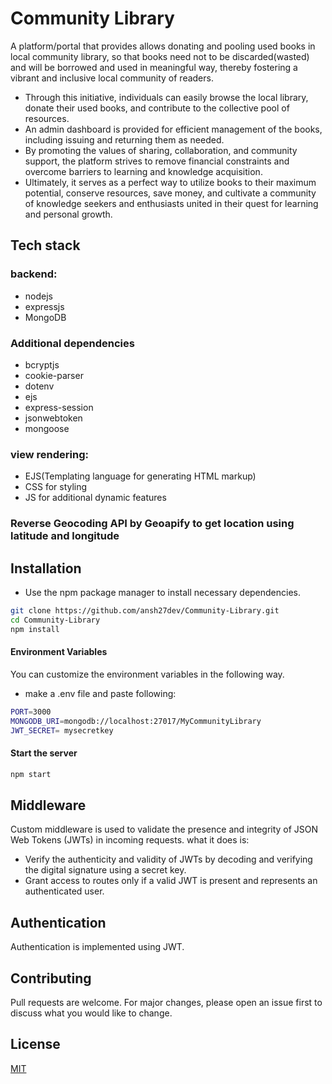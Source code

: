 # Community Library

A platform/portal that provides allows donating and pooling used books in local community library, so that books need not to be discarded(wasted) and will be borrowed and used in meaningful way, thereby fostering a vibrant and inclusive local community of readers.

- Through this initiative, individuals can easily browse the local library, donate their used books, and contribute to the collective pool of resources.
- An admin dashboard is provided for efficient management of the books, including issuing and returning them as needed.
- By promoting the values of sharing, collaboration, and community support, the platform strives to remove financial constraints and overcome barriers to learning and knowledge acquisition.
- Ultimately, it serves as a perfect way to utilize books to their maximum potential, conserve resources, save money, and cultivate a community of knowledge seekers and enthusiasts united in their quest for learning and personal growth.

## Tech stack

### backend:

- nodejs
- expressjs
- MongoDB

### Additional dependencies

- bcryptjs
- cookie-parser
- dotenv
- ejs
- express-session
- jsonwebtoken
- mongoose

### view rendering:

- EJS(Templating language for generating HTML markup)
- CSS for styling
- JS for additional dynamic features

### Reverse Geocoding API by Geoapify to get location using latitude and longitude

## Installation

- Use the npm package manager to install necessary dependencies.

```bash
git clone https://github.com/ansh27dev/Community-Library.git
cd Community-Library
npm install
```

#### Environment Variables

You can customize the environment variables in the following way.
- make a .env file and paste following:
```bash
PORT=3000
MONGODB_URI=mongodb://localhost:27017/MyCommunityLibrary
JWT_SECRET= mysecretkey
```

#### Start the server

```bash
npm start
```

## Middleware

Custom middleware is used to validate the presence and integrity of JSON Web Tokens (JWTs) in incoming requests. what it does is:

- Verify the authenticity and validity of JWTs by decoding and verifying the digital signature using a secret key.
- Grant access to routes only if a valid JWT is present and represents an authenticated user.

## Authentication

Authentication is implemented using JWT.

## Contributing

Pull requests are welcome. For major changes, please open an issue first
to discuss what you would like to change.

## License

[MIT](https://choosealicense.com/licenses/mit/)
